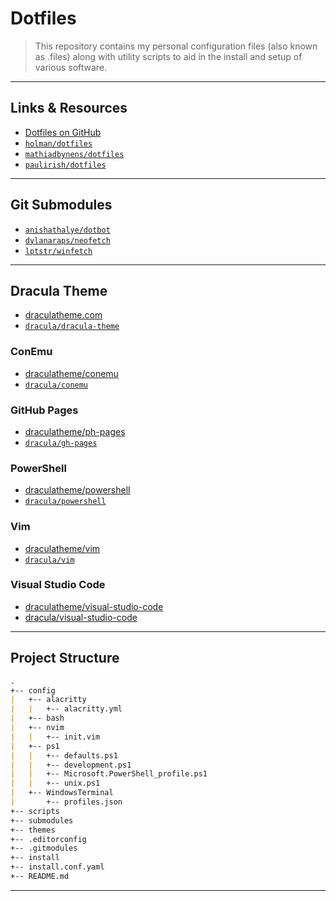 # Dotfiles

> This repository contains my personal configuration files (also known as .files)
> along with utility scripts to aid in the install and setup of various software.

---

## Links & Resources

* [Dotfiles on GitHub](https://github.com/search?q=dotfiles)
* [`holman/dotfiles`](https://github.com/holman/dotfiles)
* [`mathiadbynens/dotfiles`](https://github.com/mathiasbynens/dotfiles)
* [`paulirish/dotfiles`](https://github.com/paulirish/dotfiles)

---

## Git Submodules

* [`anishathalye/dotbot`](https://github.com/anishathalye/dotbot)
* [`dylanaraps/neofetch`](https://github.com/dylanaraps/neofetch/)
* [`lptstr/winfetch`](https://github.com/lptstr/winfetch/)

---

## Dracula Theme

* [draculatheme.com](https://draculatheme.com/)
* [`dracula/dracula-theme`](https://github.com/dracula/dracula-theme)

### ConEmu

* [draculatheme/conemu](https://draculatheme.com/conemu/)
* [`dracula/conemu`](https://github.com/dracula/conemu)

### GitHub Pages

* [draculatheme/ph-pages](https://draculatheme.com/gh-pages/)
* [`dracula/gh-pages`](https://github.com/dracula/gh-pages)

### PowerShell

* [draculatheme/powershell](https://draculatheme.com/powershell/)
* [`dracula/powershell`](https://github.com/dracula/powershell)

### Vim

* [draculatheme/vim](https://draculatheme.com/vim/)
* [`dracula/vim`](https://github.com/dracula/vim)

### Visual Studio Code

* [draculatheme/visual-studio-code](https://draculatheme.com/visual-studio-code/)
* [dracula/visual-studio-code](https://github.com/dracula/visual-studio-code)

---

## Project Structure

```md
.
+-- config
|   +-- alacritty
|   |   +-- alacritty.yml
|   +-- bash
|   +-- nvim
|   |   +-- init.vim
|   +-- ps1
|   |   +-- defaults.ps1
|   |   +-- development.ps1
|   |   +-- Microsoft.PowerShell_profile.ps1
|   |   +-- unix.ps1
|   +-- WindowsTerminal
|       +-- profiles.json
+-- scripts
+-- submodules
+-- themes
+-- .editorconfig
+-- .gitmodules
+-- install
+-- install.conf.yaml
+-- README.md
```

---
